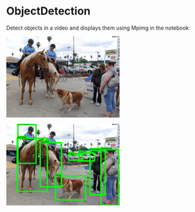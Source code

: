 # ObjectDetection
Detect objects in a video and displays them using Mpimg in the notebook

[<img src="sample_img/sample_multiple_objects.jpg" width=300>]()

[<img src="sample_img/savedImage.jpg" width=300>]()
